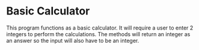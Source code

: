 # Basic Calculator

This program functions as a basic calculator. It will require a user to enter 2 integers to perform the calculations. The methods will return an integer as an answer so the input will also have to be an integer. 

